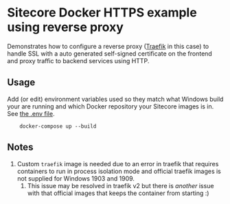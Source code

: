 # Sitecore Docker HTTPS example using reverse proxy

Demonstrates how to configure a reverse proxy ([Traefik](https://github.com/containous/traefik/) in this case) to handle SSL with a auto generated self-signed certificate on the frontend and proxy traffic to backend services using HTTP.

## Usage

Add (or edit) environment variables used so they match what Windows build your are running and which Docker repository your Sitecore images is in. See [the .env file](.env).

```text
    docker-compose up --build
```

## Notes

1. Custom `traefik` image is needed due to an error in traefik that requires containers to run in process isolation mode and official traefik images is not supplied for Windows 1903 and 1909.
    1. This issue may be resolved in traefik v2 but there is *another* issue with that official images that keeps the container from starting :)
